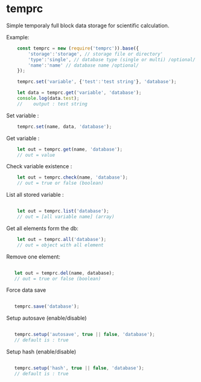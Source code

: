 # temprc

Simple temporaly full block data storage for scientific calculation.




Example:

``` javascript
    const temprc = new (require('temprc')).base({
        'storage':'storage', // storage file or directory'
        'type':'single', // database type (single or multi) /optional/
        'name':'name' // database name /optional/
    });

    temprc.set('variable', {'test':'test string'}, 'database');

    let data = temprc.get('variable', 'database');
    console.log(data.test);
    //    output : test string

```



Set variable :


``` javascript
    temprc.set(name, data, 'database');

```


Get variable :


``` javascript
    let out = temprc.get(name, 'database');
    // out = value

```

Check variable existence :


``` javascript
    let out = temprc.check(name, 'database');
    // out = true or false (boolean)

```

List all stored variable : 

```javascript

    let out = temprc.list('database');
    // out = [all variable name] (array)

```

Get all elements form the db:

```javascript
    let out = temprc.all('database');
    // out = object with all element
```

Remove one element:

```javascript

   let out = temprc.del(name, database);
   // out = true or false (boolean)
```

Force data save 

```javascript

   temprc.save('database');
```

Setup autosave (enable/disable)

```javascript

   temprc.setup('autosave', true || false, 'database');
   // default is : true
```

Setup hash (enable/disable)

```javascript

   temprc.setup('hash', true || false, 'database');
   // default is : true
```



